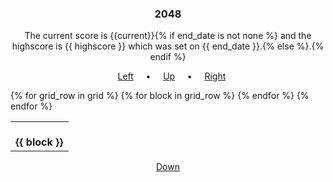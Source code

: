 <h3 align="center">2048</h3>
<p align="center">
  The current score is {{current}}{% if end_date is not none %} and the highscore is {{ highscore }} which was set on {{ end_date }}.{% else %}.{% endif %}
</p>

<p align="center">
  &nbsp;&nbsp;
  <a href="{{server_address}}click/3">Left</a>
  &nbsp;&nbsp;&nbsp;&nbsp;•&nbsp;&nbsp;&nbsp;&nbsp;
  <a href="{{server_address}}click/1">Up</a>
  &nbsp;&nbsp;&nbsp;&nbsp;•&nbsp;&nbsp;&nbsp;&nbsp;
  <a href="{{server_address}}click/4">Right</a>
</p>

<table align="center">
{% for grid_row in grid %}
<tr>
{% for block in grid_row %}
<td align="center">
  </br>
  <strong>{{ block }}</strong>
  </br>
  <img width="58" height="0">
</td>
{% endfor %}
</tr>
{% endfor %}
</table>

<p align="center"><a href="{{server_address}}click/2">Down</a></p>